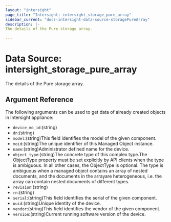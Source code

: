 ```yaml
---
layout: "intersight"
page_title: "Intersight: intersight_storage_pure_array"
sidebar_current: "docs-intersight-data-source-storagePureArray"
description: |-
The details of the Pure storage array.

---
```


# Data Source: intersight_storage_pure_array
The details of the Pure storage array.

## Argument Reference
The following arguments can be used to get data of already created objects in Intersight appliance:
* `device_mo_id`:(string)
* `dn`:(string)
* `model`:(string)This field identifies the model of the given component.
* `moid`:(string)The unique identifier of this Managed Object instance.
* `name`:(string)Administrator defined name for the device.
* `object_type`:(string)The concrete type of this complex type.The ObjectType property must be set explicitly by API clients when the type is ambiguous. In all other cases, the ObjectType is optional. The type is ambiguous when a managed object contains an array of nested documents, and the documents in the arrayare heterogeneous, i.e. the array can contain nested documents of different types.
* `revision`:(string)
* `rn`:(string)
* `serial`:(string)This field identifies the serial of the given component.
* `uuid`:(string)Unique identity of the device.
* `vendor`:(string)This field identifies the vendor of the given component.
* `version`:(string)Current running software version of the device.
